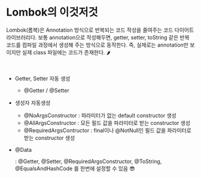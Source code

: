 # Lombok의 이것저것

Lombok(롬복)은 Annotation 방식으로 반복되는 코드 작성을 줄여주는 코드 다이어트 라이브러리다. 보통 annotation으로 작성해두면, getter, setter, toString 같은 반복 코드를 컴파일 과정에서 생성해 주는 방식으로 동작한다. 즉, 실제로는 annotation만 보이지만 실제 class 파일에는 코드가 존재한다. 🌶

<br>

+ Getter, Setter 자동 생성
  + @Getter / @Setter
  
+ 생성자 자동생성
  + @NoArgsConstructor : 파라미터가 없는 default constructor 생성
  + @AllArgsConstructor : 모든 필드 값을 파라미터로 받는 constructor 생성
  + @RequiredArgsContructor : final이나 @NotNull인 필드 값을 파라미터로 받는 constructor 생성 
  
+ @Data

  : @Getter, @Setter,  @RequiredArgsConstructor, @ToString, @EqualsAndHashCode 를 한번에 설정할 수 있음 😎